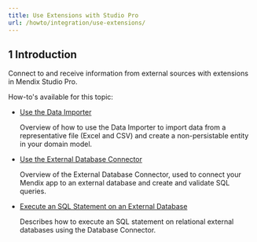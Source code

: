 ```yaml
---
title: Use Extensions with Studio Pro
url: /howto/integration/use-extensions/
---
```


## 1 Introduction 

Connect to and receive information from external sources with extensions in Mendix Studio Pro.

How-to's available for this topic:

* [Use the Data Importer](/howto/integration/use-the-data-importer/)

   Overview of how to use the Data Importer to import data from a representative file (Excel and CSV) and create a non-persistable entity in your domain model. 

* [Use the External Database Connector](/howto/integration/use-the-external-database-connector/)

   Overview of the External Database Connector, used to connect your Mendix app to an external database and create and validate SQL queries. 

* [Execute an SQL Statement on an External Database](/howto/integration/execute-an-sql-statement-on-an-external-database/)

   Describes how to execute an SQL statement on relational external databases using the Database Connector.

